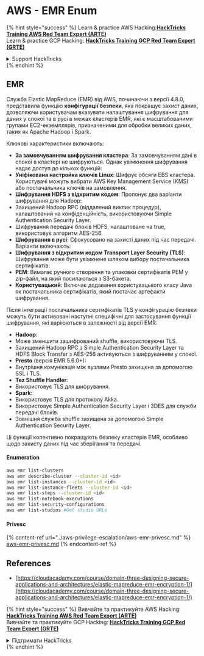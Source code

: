 # AWS - EMR Enum

{% hint style="success" %}
Learn & practice AWS Hacking:<img src="../../../.gitbook/assets/image (1).png" alt="" data-size="line">[**HackTricks Training AWS Red Team Expert (ARTE)**](https://training.hacktricks.xyz/courses/arte)<img src="../../../.gitbook/assets/image (1).png" alt="" data-size="line">\
Learn & practice GCP Hacking: <img src="../../../.gitbook/assets/image (2).png" alt="" data-size="line">[**HackTricks Training GCP Red Team Expert (GRTE)**<img src="../../../.gitbook/assets/image (2).png" alt="" data-size="line">](https://training.hacktricks.xyz/courses/grte)

<details>

<summary>Support HackTricks</summary>

* Check the [**subscription plans**](https://github.com/sponsors/carlospolop)!
* **Join the** 💬 [**Discord group**](https://discord.gg/hRep4RUj7f) or the [**telegram group**](https://t.me/peass) or **follow** us on **Twitter** 🐦 [**@hacktricks\_live**](https://twitter.com/hacktricks\_live)**.**
* **Share hacking tricks by submitting PRs to the** [**HackTricks**](https://github.com/carlospolop/hacktricks) and [**HackTricks Cloud**](https://github.com/carlospolop/hacktricks-cloud) github repos.

</details>
{% endhint %}

## EMR

Служба Elastic MapReduce (EMR) від AWS, починаючи з версії 4.8.0, представила функцію **конфігурації безпеки**, яка покращує захист даних, дозволяючи користувачам вказувати налаштування шифрування для даних у спокої та в русі в межах кластерів EMR, які є масштабованими групами EC2-екземплярів, призначеними для обробки великих даних, таких як Apache Hadoop і Spark.

Ключові характеристики включають:

* **За замовчуванням шифрування кластера**: За замовчуванням дані в спокої в кластері не шифруються. Однак увімкнення шифрування надає доступ до кількох функцій:
* **Уніфікована настройка ключів Linux**: Шифрує обсяги EBS кластера. Користувачі можуть вибрати AWS Key Management Service (KMS) або постачальника ключів на замовлення.
* **Шифрування HDFS з відкритим кодом**: Пропонує два варіанти шифрування для Hadoop:
* Захищений Hadoop RPC (віддалений виклик процедур), налаштований на конфіденційність, використовуючи Simple Authentication Security Layer.
* Шифрування передачі блоків HDFS, налаштоване на true, використовує алгоритм AES-256.
* **Шифрування в русі**: Сфокусовано на захисті даних під час передачі. Варіанти включають:
* **Шифрування з відкритим кодом Transport Layer Security (TLS)**: Шифрування може бути увімкнене шляхом вибору постачальника сертифікатів:
* **PEM**: Вимагає ручного створення та упаковки сертифікатів PEM у zip-файл, на який посилаються з S3-бакета.
* **Користувацький**: Включає додавання користувацького класу Java як постачальника сертифікатів, який постачає артефакти шифрування.

Після інтеграції постачальника сертифікатів TLS у конфігурацію безпеки можуть бути активовані наступні специфічні для застосування функції шифрування, які варіюються в залежності від версії EMR:

* **Hadoop**:
* Може зменшити зашифрований shuffle, використовуючи TLS.
* Захищений Hadoop RPC з Simple Authentication Security Layer та HDFS Block Transfer з AES-256 активуються з шифруванням у спокої.
* **Presto** (версія EMR 5.6.0+):
* Внутрішня комунікація між вузлами Presto захищена за допомогою SSL і TLS.
* **Tez Shuffle Handler**:
* Використовує TLS для шифрування.
* **Spark**:
* Використовує TLS для протоколу Akka.
* Використовує Simple Authentication Security Layer і 3DES для служби передачі блоків.
* Зовнішня служба shuffle захищена за допомогою Simple Authentication Security Layer.

Ці функції колективно покращують безпеку кластерів EMR, особливо щодо захисту даних під час зберігання та передачі.

#### Enumeration
```bash
aws emr list-clusters
aws emr describe-cluster --cluster-id <id>
aws emr list-instances --cluster-id <id>
aws emr list-instance-fleets --cluster-id <id>
aws emr list-steps --cluster-id <id>
aws emr list-notebook-executions
aws emr list-security-configurations
aws emr list-studios #Get studio URLs
```
#### Privesc

{% content-ref url="../aws-privilege-escalation/aws-emr-privesc.md" %}
[aws-emr-privesc.md](../aws-privilege-escalation/aws-emr-privesc.md)
{% endcontent-ref %}

## References

* [https://cloudacademy.com/course/domain-three-designing-secure-applications-and-architectures/elastic-mapreduce-emr-encryption-1/](https://cloudacademy.com/course/domain-three-designing-secure-applications-and-architectures/elastic-mapreduce-emr-encryption-1/)

{% hint style="success" %}
Вивчайте та практикуйте AWS Hacking:<img src="../../../.gitbook/assets/image (1).png" alt="" data-size="line">[**HackTricks Training AWS Red Team Expert (ARTE)**](https://training.hacktricks.xyz/courses/arte)<img src="../../../.gitbook/assets/image (1).png" alt="" data-size="line">\
Вивчайте та практикуйте GCP Hacking: <img src="../../../.gitbook/assets/image (2).png" alt="" data-size="line">[**HackTricks Training GCP Red Team Expert (GRTE)**<img src="../../../.gitbook/assets/image (2).png" alt="" data-size="line">](https://training.hacktricks.xyz/courses/grte)

<details>

<summary>Підтримати HackTricks</summary>

* Перевірте [**плани підписки**](https://github.com/sponsors/carlospolop)!
* **Приєднуйтесь до** 💬 [**групи Discord**](https://discord.gg/hRep4RUj7f) або [**групи Telegram**](https://t.me/peass) або **слідкуйте** за нами в **Twitter** 🐦 [**@hacktricks\_live**](https://twitter.com/hacktricks\_live)**.**
* **Діліться хакерськими трюками, надсилаючи PR до** [**HackTricks**](https://github.com/carlospolop/hacktricks) та [**HackTricks Cloud**](https://github.com/carlospolop/hacktricks-cloud) репозиторіїв на github.

</details>
{% endhint %}
